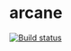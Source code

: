 # arcane
[![Build status](https://ci.appveyor.com/api/projects/status/bs85ps39d695xwum?svg=true)](https://ci.appveyor.com/project/sbaker/arcane)
